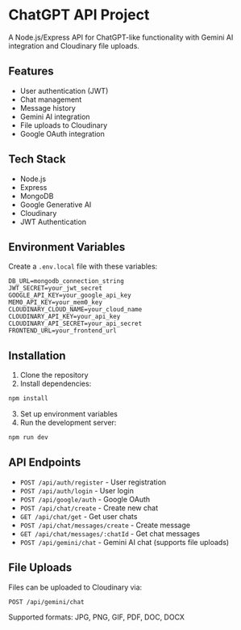 # ChatGPT API Project

A Node.js/Express API for ChatGPT-like functionality with Gemini AI integration and Cloudinary file uploads.

## Features
- User authentication (JWT)
- Chat management
- Message history
- Gemini AI integration
- File uploads to Cloudinary
- Google OAuth integration

## Tech Stack
- Node.js
- Express
- MongoDB
- Google Generative AI
- Cloudinary
- JWT Authentication

## Environment Variables
Create a `.env.local` file with these variables:
```
DB_URL=mongodb_connection_string
JWT_SECRET=your_jwt_secret
GOOGLE_API_KEY=your_google_api_key
MEM0_API_KEY=your_mem0_key
CLOUDINARY_CLOUD_NAME=your_cloud_name
CLOUDINARY_API_KEY=your_api_key
CLOUDINARY_API_SECRET=your_api_secret
FRONTEND_URL=your_frontend_url
```

## Installation
1. Clone the repository
2. Install dependencies:
```bash
npm install
```
3. Set up environment variables
4. Run the development server:
```bash
npm run dev
```

## API Endpoints
- `POST /api/auth/register` - User registration
- `POST /api/auth/login` - User login
- `POST /api/google/auth` - Google OAuth
- `POST /api/chat/create` - Create new chat
- `GET /api/chat/get` - Get user chats
- `POST /api/chat/messages/create` - Create message
- `GET /api/chat/messages/:chatId` - Get chat messages
- `POST /api/gemini/chat` - Gemini AI chat (supports file uploads)

## File Uploads
Files can be uploaded to Cloudinary via:
```
POST /api/gemini/chat
```
Supported formats: JPG, PNG, GIF, PDF, DOC, DOCX

        